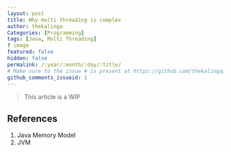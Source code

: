 ```yaml
---
layout: post
title: Why multi threading is complex
author: thekalinga
Categories: [Programming]
tags: [Java, Multi Threading]
? image
featured: false
hidden: false
permalink: /:year/:month/:day/:title/
# Make sure to the issue # is present at https://github.com/thekalinga/thekalinga.in-comments/issues
github_comments_issueid: 1
---
```


> This article is a WIP

##


## References

1. Java Memory Model
2. JVM
